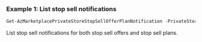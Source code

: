 ### Example 1: List stop sell notifications
```powershell
Get-AzMarketplacePrivateStoreStopSellOfferPlanNotification -PrivateStoreId a260d38c-96cf-492d-a340-404d0c4b3ad6 -Subscription 1f58b5dd-313c-42ed-84fc-f1e351bba7fb
```

List stop sell notifications for both stop sell offers and stop sell plans.